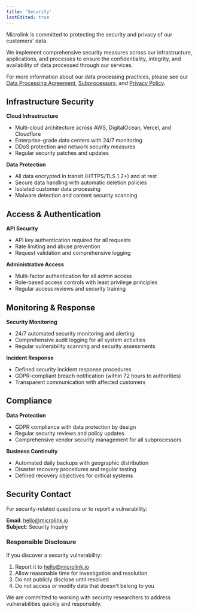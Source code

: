 ```yaml
---
title: 'Security'
lastEdited: true
---
```


Microlink is committed to protecting the security and privacy of our customers' data. 

We implement comprehensive security measures across our infrastructure, applications, and processes to ensure the confidentiality, integrity, and availability of data processed through our services.

For more information about our data processing practices, please see our [Data Processing Agreement](/dpa), [Subprocessors](/subprocessors), and [Privacy Policy](/privacy).

## Infrastructure Security

**Cloud Infrastructure**
- Multi-cloud architecture across AWS, DigitalOcean, Vercel, and Cloudflare
- Enterprise-grade data centers with 24/7 monitoring
- DDoS protection and network security measures
- Regular security patches and updates

**Data Protection**
- All data encrypted in transit (HTTPS/TLS 1.2+) and at rest
- Secure data handling with automatic deletion policies
- Isolated customer data processing
- Malware detection and content security scanning

## Access & Authentication

**API Security**
- API key authentication required for all requests
- Rate limiting and abuse prevention
- Request validation and comprehensive logging

**Administrative Access**
- Multi-factor authentication for all admin access
- Role-based access controls with least privilege principles
- Regular access reviews and security training

## Monitoring & Response

**Security Monitoring**
- 24/7 automated security monitoring and alerting
- Comprehensive audit logging for all system activities
- Regular vulnerability scanning and security assessments

**Incident Response**
- Defined security incident response procedures
- GDPR-compliant breach notification (within 72 hours to authorities)
- Transparent communication with affected customers

## Compliance

**Data Protection**
- GDPR compliance with data protection by design
- Regular security reviews and policy updates
- Comprehensive vendor security management for all subprocessors

**Business Continuity**
- Automated daily backups with geographic distribution
- Disaster recovery procedures and regular testing
- Defined recovery objectives for critical systems

## Security Contact

For security-related questions or to report a vulnerability:

**Email**: [hello@microlink.io](mailto:hello@microlink.io)  
**Subject**: Security Inquiry

### Responsible Disclosure

If you discover a security vulnerability:

1. Report it to [hello@microlink.io](mailto:hello@microlink.io)
2. Allow reasonable time for investigation and resolution
3. Do not publicly disclose until resolved
4. Do not access or modify data that doesn't belong to you

We are committed to working with security researchers to address vulnerabilities quickly and responsibly. 
